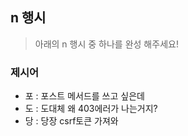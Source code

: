 ## n 행시
> 아래의 n 행시 중 하나를 완성 해주세요!

### 제시어
- 포 : 포스트 메서드를 쓰고 싶은데 
- 도 : 도대체 왜 403에러가 나는거지?
- 당 : 당장 csrf토큰 가져와
